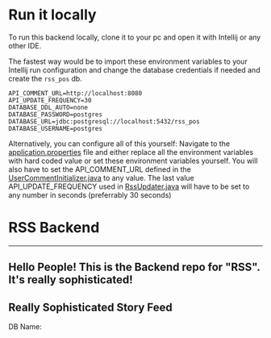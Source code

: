 # Run it locally
To run this backend locally, clone it to your pc and open it with Intellij or any other IDE.

The fastest way would be to import these environment variables to your Intellij run configuration and change the database credentials if needed and create the `rss_pos` db.

```env
API_COMMENT_URL=http://localhost:8080
API_UPDATE_FREQUENCY=30
DATABASE_DDL_AUTO=none
DATABASE_PASSWORD=postgres
DATABASE_URL=jdbc:postgresql://localhost:5432/rss_pos
DATABASE_USERNAME=postgres
```

Alternatively, you can configure all of this yourself:
Navigate to the [application.properties](src/main/resources/application.properties) file and either replace all the environment variables with hard coded value or set these environment variables yourself.
You will also have to set the API_COMMENT_URL defined in the [UserCommentInitializer.java](src/main/java/at/kaindorf/rssbackend/db/UserCommentInitializer.java) to any value.
The last value API_UPDATE_FREQUENCY used in [RssUpdater.java](src/main/java/at/kaindorf/rssbackend/db/RssUpdater.java) will have to be set to any number in seconds (preferrably 30 seconds)

# RSS Backend
--------

Hello People! 
This is the Backend repo for "RSS".
It's really sophisticated!
-------

## Really Sophisticated Story Feed

DB Name: 
